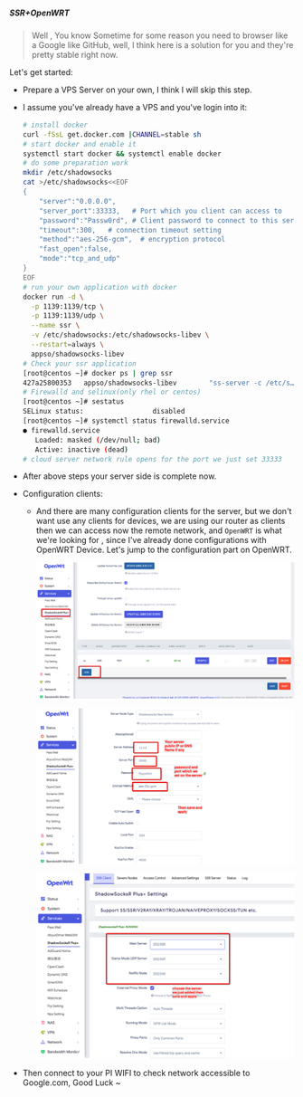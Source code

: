 #####  SSR+OpenWRT

> Well , You know Sometime for some reason you need to browser like a Google like GitHub, well, I think here is a solution for you and they're pretty stable right now.

Let's get started:

- Prepare a VPS Server on your own, I think I will skip this step.

- I assume you've already have a VPS and you've login into it:

  ```bash
  # install docker
  curl -fSsL get.docker.com |CHANNEL=stable sh
  # start docker and enable it
  systemctl start docker && systemctl enable docker
  # do some preparation work
  mkdir /etc/shadowsocks 
  cat >/etc/shadowsocks<<EOF
  {
      "server":"0.0.0.0",
      "server_port":33333,   # Port which you client can access to
      "password":"Passw0rd", # Client password to connect to this server
      "timeout":300,   # connection timeout setting
      "method":"aes-256-gcm",  # encryption protocol
      "fast_open":false,
      "mode":"tcp_and_udp"
  }
  EOF
  # run your own application with docker
  docker run -d \
  	-p 1139:1139/tcp \
  	-p 1139:1139/udp \
  	--name ssr \
  	-v /etc/shadowsocks:/etc/shadowsocks-libev \
  	--restart=always \
  	appso/shadowsocks-libev
  # Check your ssr application
  [root@centos ~]# docker ps | grep ssr
  427a25800353   appso/shadowsocks-libev        "ss-server -c /etc/s…"   11 hours ago   Up 11 hours             0.0.0.0:1139->1139/tcp, 0.0.0.0:1139->1139/udp, :::1139->1139/tcp, :::1139->1139/udp   ssr
  # Firewalld and selinux(only rhel or centos)
  [root@centos ~]# sestatus 
  SELinux status:                 disabled
  [root@centos ~]# systemctl status firewalld.service 
  ● firewalld.service
     Loaded: masked (/dev/null; bad)
     Active: inactive (dead)
  # cloud server network rule opens for the port we just set 33333
  ```

- After above  steps your server side is complete now.

- Configuration clients:

  - And there are many configuration clients for the server, but we don't want use any clients for devices, we are using our router as clients then we can access now the remote network, and `OpenWRT` is what  we're looking for , since I've already done configurations with OpenWRT Device. Let's jump to the configuration part on OpenWRT.

    ![image-20220227125220111](images/image-20220227125220111.png)

    ![image-20220227125632059](images/image-20220227125632059.png)

    ![image-20220227125803044](images/image-20220227125803044.png)

- Then connect to your PI WIFI to check network accessible to Google.com, Good Luck ~
